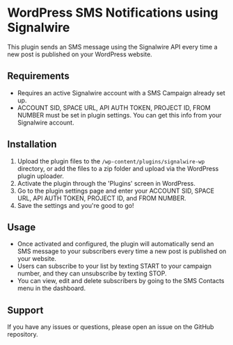 # WordPress SMS Notifications using Signalwire

This plugin sends an SMS message using the Signalwire API every time a new post is published on your WordPress website.

## Requirements
- Requires an active Signalwire account with a SMS Campaign already set up.
- ACCOUNT SID, SPACE URL, API AUTH TOKEN, PROJECT ID, FROM NUMBER must be set in plugin settings. You can get this info from your Signalwire account.

## Installation
1. Upload the plugin files to the `/wp-content/plugins/signalwire-wp` directory, or add the files to a zip folder and upload via the WordPress plugin uploader.
2. Activate the plugin through the 'Plugins' screen in WordPress.
3. Go to the plugin settings page and enter your ACCOUNT SID, SPACE URL, API AUTH TOKEN, PROJECT ID, and FROM NUMBER.
4. Save the settings and you're good to go!

## Usage
- Once activated and configured, the plugin will automatically send an SMS message to your subscribers every time a new post is published on your website.
- Users can subscribe to your list by texting START to your campaign number, and they can unsubscribe by texting STOP.
- You can view, edit and delete subscribers by going to the SMS Contacts menu in the dashboard.

## Support
If you have any issues or questions, please open an issue on the GitHub repository.
